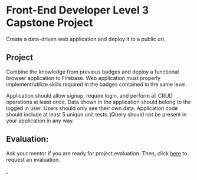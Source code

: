 # Front-End Developer Level 3 Capstone Project

Create a data-driven web application and deploy it to a public url.

## Project

Combine the knowledge from previous badges and deploy a functional browser application to Firebase. Web application must properly implement/utilize skills required in the badges contained in the same level.

Application should allow signup, require login, and perform all CRUD operations at least once. Data shown in the application should belong to the logged in user. Users should only see their own data. Application code should include at least 5 unique unit tests. jQuery should not be present in your application in any way.

## Evaluation:

Ask your mentor if you are ready for project evaluation. Then, click [here](https://calendly.com/codex-evaluations/capstone-3?a1=jmgDN7vmRw-e0tGvYiVW1Q&a2=Level%203) to request an evaluation.

[.](level-3)